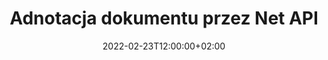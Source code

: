 ---
############################# Static ############################
layout: "product"
date: 2022-02-23T12:00:00+02:00
draft: false

product: "Annotation"
product_tag: "annotation"
platform: "Net"
platform_tag: "net"

############################# Head ############################
head_title: "Interfejs API adnotacji dokumentów sieciowych | Przeglądaj i dodawaj adnotacje do obrazów PDF Word Excel PPTX"
head_description: "Interfejs API adnotacji dokumentów sieciowych. Przeglądaj, oznaczaj, komentuj i dodawaj adnotacje w formatach PDF Word DOCX, Excel XLSX, PPTX, EML EMLX, VSS VSD, OTP, CAD i plików graficznych."

############################# Header ##########################
title: "Adnotacja dokumentu przez Net API"
description: "Twórz aplikacje sieciowe z możliwością przeglądania i opisywania plików PDF, HTML, MS Office i innych formatów dokumentów bez instalowania zewnętrznego oprogramowania."
button:
    enable: true
    icon: "fas fa-arrow-down"
    label: "Pobierz darmową wersję próbną"
    link: "https://downloads.groupdocs.com/annotation/net"

############################# SubMenu #########################
submenu:
    enable: true
    
    left:
        img_alt: "GroupDocs.Annotation for Net"
        image: "https://www.groupdocs.cloud/templates/groupdocs/images/product-logos/groupdocs-annotation-net.png"
        product: "GroupDocs.Annotation"
        platform: "Net"

    middle:
        button:
            # button loop
            - link: "#features"
              text: "Cechy"

            # button loop
            - link: "https://products.groupdocs.app/annotation"
              text: "Demo na żywo"

            # button loop
            - link: "https://purchase.groupdocs.com/pricing/annotation/net"
              text: "cennik"

    right:
        link_download: "https://downloads.groupdocs.com/annotation"
        link_learn: "https://docs.groupdocs.com/annotation/net/"
        link_buy: "https://purchase.groupdocs.com"

############################# Overview ############################
overview:
    enable: true
    content: |
      GroupDocs.Annotation Net API to produkt umożliwiający pracę z adnotacjami w dokumentach na różnych platformach i systemach operacyjnych, takich jak Android, MacOS, Linux, Windows. GroupDocs.Annotation zapewnia bibliotekę z prostym API, które daje wiele korzyści: na przykład, jeśli chcesz zachować poufność danych lub wybrać moc potrzebną do pracy z biblioteką lub częściowo zmienić pracę za pomocą adnotacji, biblioteka jest bardzo lekki i elastyczny.

      GroupDocs.Annotation for Net API umożliwia pracę z różnymi typami adnotacji, w tym: tekstem, polilinią, obszarem, podkreśleniem, punktem, znakiem wodnym, strzałką, elipsą, zamianą tekstu, odległością, polem tekstowym, redakcją zasobów itp. Obsługuje większość popularne formaty dokumentów, takie jak: PDF, HTML, Microsoft Office Word, arkusze kalkulacyjne Excel, prezentacje PowerPoint, Visio, e-maile Outlook, obrazy, metapliki, rysunki CAD i różne inne formaty. Interfejs API umożliwia pobieranie miniatur stron dokumentów oraz obsługuje importowanie i eksportowanie adnotacji do i z plików PDF.

      Korzystając z biblioteki, możesz dodawać, edytować, wyodrębniać i usuwać adnotacje z dokumentów, obracać dokumenty, zmieniać rozwiązanie miniatur, a to nie jest pełna lista wszystkich możliwości. Oferuje również kompleksowy zestaw obiektów danych do dostosowywania właściwości adnotacji zgodnie z wymaganiami we wszystkich obsługiwanych formatach dokumentów.

      Praca z GroupDocs.Annotation for Net API jest bardzo prosta i składa się tylko z kilku podstawowych kroków. Najpierw musisz skonfigurować licencję, a następnie wybrać plik, z którym chcesz pracować, a następnie manipulować adnotacjami dokumentu (usuń/edytuj/wyodrębnij/usuń) i zapisz wynik. Aby uzyskać więcej informacji, zapoznaj się z dokumentacją produktu lub naszym zestawem przykładów.
      
      GroupDocs.Annotation jest regularnie aktualizowany i zapewnia wsparcie dla swoich klientów, zawsze możesz zadać nam pytanie, przesłać swoje pomysły lub powiedzieć nam o swoich potrzebach dotyczących czegoś nowego, a my chętnie wdrożymy to w naszych nowych wersjach.
    tabs:
      enable: true
      
      ## TAB ONE ##
      tab_one:
        description: |
          Poniżej znajduje się przegląd GroupDocs.Annotation dla sieci:
      
        right:
          enable: true
          icon: "fab fa-html5"
          title:  Przegląd
          content: |
            * Dodaj adnotacje
            * Eksportuj adnotacje 
            * Importuj adnotacje
            * Komentarze oparte na odpowiedziach
            * Zgodność adnotacji
      
      ## TAB TWO ##
      tab_two:
        description: |
          GroupDocs.Annotation for Net obsługuje wszystkie popularne [formaty plików dokumentów](https://docs.groupdocs.com/annotation/Net/supported-document-formats/), w tym: Microsoft Office, PDF, obrazy i wiele innych.

        left:
          enable: true
          table:
            # table loop
            - title: "Microsoft Office Formats"
              content: |
                * **Word**: [DOC](/annotation/net/doc/), [DOCX](/annotation/net/docx/), [DOCM](/annotation/net/docm/), [DOT](/annotation/net/dot/), [DOTX](/annotation/net/dotx/), [RTF](/annotation/net/rtf/)
                * **Excel**: [XLS](/annotation/net/xls/), [XLSX](/annotation/net/xlsx/), [XLSB](/annotation/net/xlsb/), [XLSM](/annotation/net/xlsm/)
                * **PowerPoint**: [PPT](/annotation/net/ppt/), [PPTX](/annotation/net/pptx/), [PPS](/annotation/net/pps/), [PPSX](/annotation/net/ppsx/), [POTM](/annotation/net/potm/), [POTX](/annotation/net/potx/), [PPSM](/annotation/net/ppsm/), [PPTM](/annotation/net/pptm/), [WMF](/annotation/net/wmf/), [EMF](/annotation/net/emf/)
                * **Outlook**: [EML](/annotation/net/eml/), [EMLX](/annotation/net/emlx/), [MSG](/annotation/net/msg/)
                * **Visio**: [VSS](/annotation/net/vss/), [VST](/annotation/net/vst/), [VSD](/annotation/net/vsd/), [VSDX](/annotation/net/vsdx/), [VSX](/annotation/net/vsx/)

        right:
          enable: true
          table:
            # table loop
            - title: "Other Formats"
              content: |
                * **Portable**: [PDF](/annotation/net/pdf/) (PDF/A-1a, PDF/A-1b, PDF/A-2a)
                * **OpenDocument**: [ODT](/annotation/net/odt/), [ODS](/annotation/net/ods/), [ODP](/annotation/net/odp/)
                * **Images**: [BMP](/annotation/net/bmp/), [JPG](/annotation/net/jpg/), [JPEG](/annotation/net/jpeg/), [TIFF](/annotation/net/tiff/), [TIF](/annotation/net/tif/), [PNG](/annotation/net/png/), [GIF](/annotation/net/gif/), [DCM](/annotation/net/dcm/), [DICOM](/annotation/net/dicom/)
                * **AutoCAD**: [DWG](/annotation/net/dwg/), [DXF](/annotation/net/dxf/), [CAD](/annotation/net/cad/)
                * **Other**: [HTM](/annotation/net/htm/), [HTML](/annotation/net/html/), [CSV](/annotation/net/csv/), [DJVU](/annotation/net/djvu/), [OTP](/annotation/net/otp/), [OTT](/annotation/net/ott/)

      ## TAB THREE ##
      tab_three:
        description: |
          GroupDocs.Annotation for Net obsługuje następujące systemy operacyjne, frameworki i menedżery pakietów:
        
        left:
          enable: true
          table:
            # table loop
            - icon: "fab fa-windows"
              title:  System operacyjny
              content: |
                * Windows Desktop (x86 & x64)
                * Windows Server (x86 & x64)
                * Windows Azure
                * Linux
                * MacOS

            # table loop
            - icon: "fas fa-code"
              title:  Obsługiwane frameworki
              content: |
                * .NET Standard 2.0
                * .NET Framework 2.0 or higher
                * .NET Core 2.0 or higher
                * Mono Framework 1.2 or higher

        right:
          enable: true
          table:
            # table loop
            - icon: "fas fa-box"
              title:  Menedżer pakietów
              content: |
                * NuGet
            
            # table loop
            - icon: "fas fa-tools"
              title:  Środowiska programistyczne
              content: |
                * Microsoft Visual Studio
                * Xamarin.Android
                * Xamarin.IOS
                * Xamarin.Mac
                * MonoDevelop

############################# Features ############################
features:
    enable: true
    title: GroupDocs.Annotation dla funkcji sieciowych

    feature:
      # feature loop
      - icon: "fas fa-copy"
        link: "https://docs.groupdocs.com/annotation/net/basic-usage/"
        content: Dodawaj, edytuj i usuwaj adnotacje i odpowiedzi

      # feature loop
      - icon: "fas fa-eye"
        link: "https://docs.groupdocs.com/annotation/net/export-annotations/"
        content: Eksportuj adnotacje do dokumentu

      # feature loop
      - icon: "fas fa-bolt"
        link: "https://docs.groupdocs.com/annotation/net/evaluation-limitations-and-licensing-of-groupdocs-annotation/"
        content: Licencja mierzona — rozliczanie kontrolowane przez płacenie zgodnie z wykorzystaniem interfejsu API
      
      # feature loop
      - icon: "fas fa-code"
        link: "https://docs.groupdocs.com/annotation/net/extract-annotations-from-document/"
        content: Pojedyncze wywołanie funkcji w celu pobrania wszystkich adnotacji dokumentu

      # feature loop
      - icon: "fas fa-cloud"
        link: "https://docs.groupdocs.com/annotation/net/add-point-annotation/"
        content: Przypisz wartość do adnotacji punktu lub przenieś istniejącą wartość punktu

      # feature loop
      - icon: "fas fa-remove-format"
        link: "https://docs.groupdocs.com/annotation/net/add-link-annotation/"
        content: Dodaj adnotację linku do slajdów PDF, Word i PowerPoint

      # feature loop
      - icon: "fas fa-comment-slash"
        link: "https://docs.groupdocs.com/annotation/net/basic-usage/"
        content: Ustaw kolor tła adnotacji lub usuń wszystkie adnotacje z dokumentu

      # feature loop
      - icon: "fas fa-border-all"
        link: "https://docs.groupdocs.com/annotation/net/generate-document-pages-preview/"
        content: Adnotuj pliki PDF z dokładnością — uzyskaj reprezentację obrazu dokumentu PDF i podgląd stron w pamięci podręcznej

      # feature loop
      - icon: "fas fa-wrench"
        link: "https://docs.groupdocs.com/annotation/net/import-annotations/"
        content: Uzyskaj współrzędne tekstowe adnotacji tekstowych w reprezentacji obrazu dokumentu

      # feature loop
      - icon: "fas fa-columns"
        link: "https://docs.groupdocs.com/annotation/net/add-area-annotation/"
        content: Połącz komentarze użytkowników z adnotacjami obszaru i obsługą zagnieżdżonych komentarzy

      # feature loop
      - icon: "fas fa-file-word"
        link: "https://docs.groupdocs.com/annotation/net/add-arrow-annotation/"
        content: Użyj adnotacji ze strzałkami, aby wskazać określoną treść

      # feature loop
      - icon: "fas fa-envelope"
        link: "https://docs.groupdocs.com/annotation/net/add-distance-annotation/"
        content: Użyj opisu odległości, aby narysować linię reprezentującą odległość między obiektami

      # feature loop
      - icon: "fas fa-print"
        link: "https://docs.groupdocs.com/annotation/net/add-point-annotation/"
        content: Adnotacja oparta na punktach, która po kliknięciu wyskakuje okno, aby dodać komentarze

      # feature loop
      - icon: "fas fa-file-archive"
        link: "https://docs.groupdocs.com/annotation/net/add-polyline-annotation/"
        content: Utwórz połączoną sekwencję segmentów linii utworzoną jako opis polilinii

      # feature loop
      - icon: "fas fa-lock"
        link: "https://docs.groupdocs.com/annotation/net/add-ellipse-annotation/"
        content: Twórz segmenty linii prostych, segmenty łuków lub kombinację obu

      # feature loop
      - icon: "fas fa-file-code"
        link: "https://docs.groupdocs.com/annotation/net/add-area-annotation/"
        content: Zaznacz obszary dokumentu proponowane do redakcji
      
      # feature loop
      - icon: "fas fa-fill-drip"
        link: "https://docs.groupdocs.com/annotation/net/add-image-annotation/"
        content: Dodawaj adnotacje do obrazów w plikach PDF, diagramach, programach Word, Excel, prezentacjach i obrazach

      # feature loop
      - icon: "fas fa-file-excel"
        link: "https://docs.groupdocs.com/annotation/net/add-annotation-to-the-document/"
        content: Dodaj pole tekstowe i stempel oparty na tekście lub znak wodny w dokumencie

      # feature loop
      - icon: "fas fa-heading"
        link: "https://docs.groupdocs.com/annotation/net/add-annotation-to-the-document/"
        content: Przekreśl, podkreśl lub zastąp określony tekst w dokumencie

      # feature loop
      - icon: "fas fa-project-diagram"
        link: "https://docs.groupdocs.com/annotation/net/update-annotations/"
        content: Zmień rozmiar adnotacji, przypisując nowe parametry wysokości i szerokości

      # feature loop
      - icon: "fas fa-cube"
        link: "https://docs.groupdocs.com/annotation/net/generate-document-pages-preview/"
        content: Uzyskaj miniatury stron dokumentów. Zarządzaj różnymi dokumentami z adnotacjami dotyczącymi obrazów i diagramów

      # feature loop
      - icon: "fab fa-uncharted"
        link: "https://docs.groupdocs.com/annotation/net/export-annotations/"
        content: Eksportuj adnotacje do wielostronicowych plików TIFF i pracuj z nimi
  
      # feature loop
      - icon: "fab fa-uncharted"
        link: "https://docs.groupdocs.com/annotation/net/add-watermark-annotation/"
        content: Dostosuj wyrównanie w pionie i poziomie dla adnotacji znaku wodnego
  
      # feature loop
      - icon: "fab fa-uncharted"
        link: "https://docs.groupdocs.com/annotation/net/add-text-field-annotation/"
        content: Dodaj wyrównanie poziome tekstu dla pola tekstowego

      # feature loop
      - icon: "fab fa-uncharted"
        link: "https://docs.groupdocs.com/annotation/net/document-text-info/"
        content: Uzyskaj informacje o liniach tekstu dokumentu (tekst, szerokość, wysokość, wcięcia)

    more_feature:
      # more_feature_loop
      - title: Obsługa wielu typów adnotacji
        content: |
          GroupDocs.Annotation for .NET umożliwia pracę z różnymi typami adnotacji. Daje to swobodę i łatwość komunikacji podczas współpracy z zespołem nad zadaniami. Możesz używać adnotacji, takich jak adnotacje obszarowe (oznacz obszar jako prostokąt i dodaj do niego notatki), adnotacje punktowe (przyklejaj komentarze w dowolnym miejscu dokumentu), adnotacje tekstowe (dodaj komentarz do zaznaczonego tekstu), adnotacje przekreślone/podkreślone ( zastosowany do akapitu), adnotacja polilinii (rysowanie kształtów i linii odręcznych), adnotacja strzałki (wskaźnik strzałki z dołączonymi komentarzami), adnotacja elipsy (wyświetl tekst wewnątrz elipsy), adnotacja odległości (narysuj linię reprezentującą odległość między obiektami), łącze adnotacja (dodaj łącza internetowe do obsługiwanych formatów dokumentów) i adnotacja znaku wodnego (w dokumencie można dodać stempel tekstowy lub znak wodny).

          ```cs
          // Initialize list of AnnotationInfo
          List<AnnotationInfo> annotations = new List<AnnotationInfo>();
          // Initialize text annotation
          AnnotationInfo textAnnotation = new AnnotationInfo
          {
            Box = new Rectangle((float)265.44, (float)153.86, 206, 36), Type = AnnotationType.Text 
          };
          // Add annotation to list
          annotations.Add(textAnnotation);
          // Get input file stream
          Stream inputFile = new FileStream("D:/input.pdf", FileMode.Open, File
          .ReadWrite);
          // Export annotation and save output file
          CommonUtilities.SaveOutputDocument(inputFile, annotations, DocumentType.Pdf);
          ```

############################# Support ############################
support:
    enable: true

############################# Solutions ############################
solutions:
    enable: true
    title: GroupDocs.Annotation oferuje interfejsy API przeglądania dokumentów dla innych popularnych środowisk programistycznych

    solution:
        # solution loop
        - img_alt: "GroupDocs.Annotation for Java"
          image: "https://www.groupdocs.cloud/templates/groupdocs/images/product-logos/groupdocs-annotation-java.png"
          product: "GroupDocs.Annotation"
          platform: "Java"
          link: "/annotation/java/"

############################# Back to top ###############################
back_to_top:
  enable: true
---